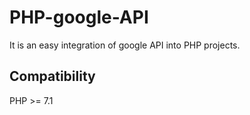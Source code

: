 # PHP-google-API
It is an easy integration of google API into PHP projects.

## Compatibility
PHP >= 7.1